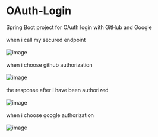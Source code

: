 # OAuth-Login
Spring Boot project for OAuth login with GitHub and Google
 <br>
 <br>
 when i call my secured endpoint
 <br>
 <br>
![image](https://github.com/Mohamed-Elkholy/OAuth-Login/assets/82127362/e40df21a-a601-4dea-9f9b-014ba2baba00)
 <br>
 <br>
 when i choose github authorization 
 <br>
 <br>
![image](https://github.com/Mohamed-Elkholy/OAuth-Login/assets/82127362/ed6ce316-a1a5-4d34-b5dd-3302c3702ddc)
 <br>
 <br>
the response after i have been authorized
 <br>
 <br>
![image](https://github.com/Mohamed-Elkholy/OAuth-Login/assets/82127362/6e5bbf6e-6179-4d09-92a1-d27c4b12f456)
 <br>
 <br>
when i choose google authorization
 <br>
 <br>
![image](https://github.com/Mohamed-Elkholy/OAuth-Login/assets/82127362/be68a58a-0e4b-4057-a65f-10d3a46a48c0)
